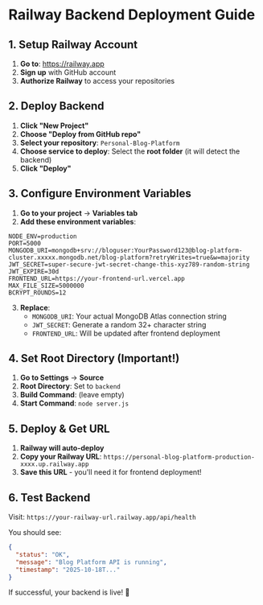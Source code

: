 # Railway Backend Deployment Guide

## 1. Setup Railway Account

1. **Go to**: https://railway.app
2. **Sign up** with GitHub account
3. **Authorize Railway** to access your repositories

## 2. Deploy Backend

1. **Click "New Project"**
2. **Choose "Deploy from GitHub repo"**
3. **Select your repository**: `Personal-Blog-Platform`
4. **Choose service to deploy**: Select the **root folder** (it will detect the backend)
5. **Click "Deploy"**

## 3. Configure Environment Variables

1. **Go to your project** → **Variables tab**
2. **Add these environment variables**:

```
NODE_ENV=production
PORT=5000
MONGODB_URI=mongodb+srv://bloguser:YourPassword123@blog-platform-cluster.xxxxx.mongodb.net/blog-platform?retryWrites=true&w=majority
JWT_SECRET=super-secure-jwt-secret-change-this-xyz789-random-string
JWT_EXPIRE=30d
FRONTEND_URL=https://your-frontend-url.vercel.app
MAX_FILE_SIZE=5000000
BCRYPT_ROUNDS=12
```

3. **Replace**:
   - `MONGODB_URI`: Your actual MongoDB Atlas connection string
   - `JWT_SECRET`: Generate a random 32+ character string
   - `FRONTEND_URL`: Will be updated after frontend deployment

## 4. Set Root Directory (Important!)

1. **Go to Settings** → **Source**
2. **Root Directory**: Set to `backend`
3. **Build Command**: (leave empty)
4. **Start Command**: `node server.js`

## 5. Deploy & Get URL

1. **Railway will auto-deploy**
2. **Copy your Railway URL**: `https://personal-blog-platform-production-xxxx.up.railway.app`
3. **Save this URL** - you'll need it for frontend deployment!

## 6. Test Backend

Visit: `https://your-railway-url.railway.app/api/health`

You should see:
```json
{
  "status": "OK",
  "message": "Blog Platform API is running",
  "timestamp": "2025-10-18T..."
}
```

If successful, your backend is live! 🎉